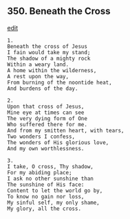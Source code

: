 
## 350.  Beneath the Cross
[edit](https://docs.google.com/document/d/1Rw5E9BKS2SaZ6cMqX4pBweyJVrhFIVMU/edit?mode=html)



    1.
    Beneath the cross of Jesus
    I fain would take my stand;
    The shadow of a mighty rock
    Within a weary land.
    A home within the wilderness, 
    A rest upon the way,
    From burning of the noontide heat,
    And burdens of the day.

    2.
    Upon that cross of Jesus,
    Mine eye at times can see
    The very dying form of One
    Who suffered there for me.
    And from my smitten heart, with tears,
    Two wonders I confess,
    The wonders of His glorious love,
    And my own worthlessness.

    3.
    I take, O cross, Thy shadow,
    For my abiding place;
    I ask no other sunshine than
    The sunshine of His face:
    Content to let the world go by,
    To know no gain nor loss,
    My sinful self, my only shame,
    My glory, all the cross.
